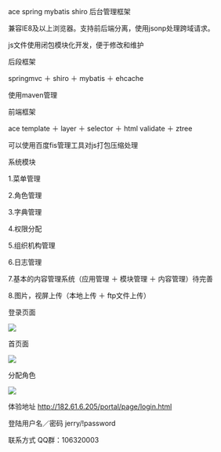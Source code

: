 ace spring  mybatis shiro 后台管理框架

兼容IE8及以上浏览器。支持前后端分离，使用jsonp处理跨域请求。

js文件使用闭包模块化开发，便于修改和维护

后段框架

springmvc ＋ shiro ＋ mybatis ＋ ehcache

使用maven管理

前端框架

ace template ＋ layer ＋ selector ＋ html validate ＋ ztree

可以使用百度fis管理工具对js打包压缩处理

系统模块

1.菜单管理

2.角色管理

3.字典管理

4.权限分配

5.组织机构管理

6.日志管理

7.基本的内容管理系统（应用管理 ＋ 模块管理 ＋ 内容管理）待完善

8.图片，视屏上传（本地上传 ＋ ftp文件上传）

登录页面

<img src="http://img.blog.csdn.net/20161013113521708?watermark/2/text/aHR0cDovL2Jsb2cuY3Nkbi5uZXQv/font/5a6L5L2T/fontsize/400/fill/I0JBQkFCMA==/dissolve/70/gravity/Center"/>

首页面

<img src="http://img.blog.csdn.net/20161013113538670?watermark/2/text/aHR0cDovL2Jsb2cuY3Nkbi5uZXQv/font/5a6L5L2T/fontsize/400/fill/I0JBQkFCMA==/dissolve/70/gravity/Center"/>

分配角色

<img src="http://img.blog.csdn.net/20161013113548396?watermark/2/text/aHR0cDovL2Jsb2cuY3Nkbi5uZXQv/font/5a6L5L2T/fontsize/400/fill/I0JBQkFCMA==/dissolve/70/gravity/Center"/>

体验地址
http://182.61.6.205/portal/page/login.html

登陆用户名／密码 jerry/!password

联系方式
QQ群：106320003
